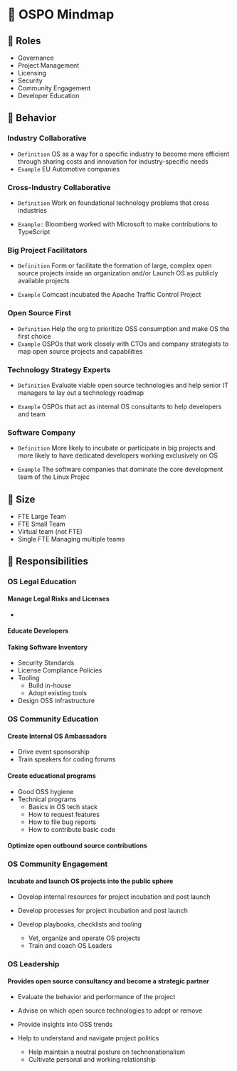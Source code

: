 # 🧭 OSPO Mindmap

## 🙋 Roles
- Governance
- Project Management
- Licensing
- Security
- Community Engagement
- Developer Education


## 🚀 Behavior

### Industry Collaborative
- `Definition` OS as a way for a specific industry to become more 
efficient through sharing costs and innovation for industry-specific needs
- `Example` EU Automotive companies

### Cross-Industry Collaborative
- `Definition` Work on foundational technology problems that cross industries

- `Example:` Bloomberg worked with Microsoft to make contributions to TypeScript

### Big Project Facilitators

- `Definition` Form or facilitate the formation of large, complex 
open source projects inside an organization and/or Launch OS 
as publicly available projects

- `Example` Comcast incubated the Apache Traffic Control Project

### Open Source First

- `Definition` Help the org to prioritize OSS consumption and make OS the first choice
- `Example` OSPOs that work closely with CTOs and company strategists to map open
source projects and capabilities

### Technology Strategy Experts

- `Definition` Evaluate viable open source technologies and help senior IT managers 
to lay out a technology roadmap

-  `Example` OSPOs that act as internal OS consultants to help developers and team

### Software Company

- `Definition` More likely to incubate or participate in big projects and more likely
to have dedicated developers working exclusively on OS

- `Example` The software companies that dominate the core
development team of the Linux Projec

## 🌱  Size
- FTE Large Team
- FTE Small Team
- Virtual team (not FTE)
- Single FTE Managing multiple teams

## 🧩 Responsibilities

###  OS Legal Education
#### Manage Legal Risks and Licenses
- 
#### Educate Developers
#### Taking Software Inventory
- Security Standards
- License Compliance Policies
- Tooling
    - Build in-house
    - Adopt existing tools
- Design OSS infrastructure
### OS Community Education
#### Create Internal OS Ambassadors
- Drive event sponsorship
- Train speakers for coding forums
#### Create educational programs
- Good OSS hygiene
- Technical programs 
    - Basics in OS tech stack
    - How to request features
    - How to file bug reports
    - How to contribute basic code
#### Optimize open outbound source contributions

### OS Community Engagement
#### Incubate and launch OS projects into the public sphere
- Develop internal resources for 
project incubation and post launch

- Develop processes for project 
incubation and post launch

- Develop playbooks, checklists and tooling
    - Vet, organize and operate OS projects
    - Train and coach OS Leaders

### OS Leadership
#### Provides open source consultancy and become a strategic partner

- Evaluate the behavior
and performance of the project

- Advise on which open source technologies 
to adopt or remove

- Provide insights into OSS trends

- Help to understand and navigate project politics

    - Help maintain a neutral posture on 
    technonationalism
    - Cultivate personal and working relationship